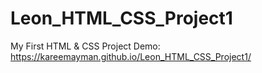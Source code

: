 # Leon_HTML_CSS_Project1
My First HTML &amp; CSS Project
Demo: https://kareemayman.github.io/Leon_HTML_CSS_Project1/
